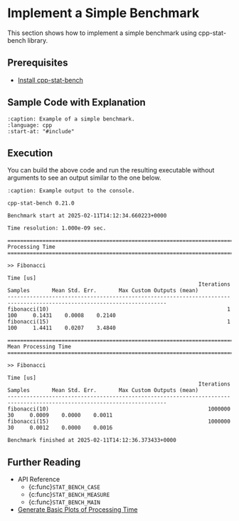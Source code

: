 # Implement a Simple Benchmark

This section shows how to implement a simple benchmark using cpp-stat-bench library.

## Prerequisites

- [Install cpp-stat-bench](../installation.md)

## Sample Code with Explanation

```{literalinclude} ../../../../examples/simple_benchmark.cpp
:caption: Example of a simple benchmark.
:language: cpp
:start-at: "#include"
```

## Execution

You can build the above code and run the resulting executable without arguments
to see an output similar to the one below.

```{code-block} none
:caption: Example output to the console.

cpp-stat-bench 0.21.0

Benchmark start at 2025-02-11T14:12:34.660223+0000

Time resolution: 1.000e-09 sec.

========================================================================================================================
Processing Time
========================================================================================================================

>> Fibonacci
                                                                                Time [us]
                                                            Iterations Samples       Mean Std. Err.       Max Custom Outputs (mean)
------------------------------------------------------------------------------------------------------------------------
fibonacci(10)                                                        1     100     0.1431    0.0008    0.2140
fibonacci(15)                                                        1     100     1.4411    0.0207    3.4840

========================================================================================================================
Mean Processing Time
========================================================================================================================

>> Fibonacci
                                                                                Time [us]
                                                            Iterations Samples       Mean Std. Err.       Max Custom Outputs (mean)
------------------------------------------------------------------------------------------------------------------------
fibonacci(10)                                                  1000000      30     0.0009    0.0000    0.0011
fibonacci(15)                                                  1000000      30     0.0012    0.0000    0.0016

Benchmark finished at 2025-02-11T14:12:36.373433+0000
```

## Further Reading

- API Reference
  - {c:func}`STAT_BENCH_CASE`
  - {c:func}`STAT_BENCH_MEASURE`
  - {c:func}`STAT_BENCH_MAIN`
- [Generate Basic Plots of Processing Time](generate_basic_plots.md)
